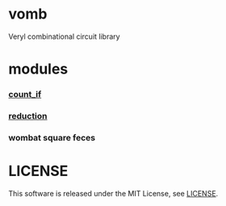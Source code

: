 # vomb
Veryl combinational circuit library


# modules

### [count_if](doc/count_if.md)
### [reduction](doc/reduction.md)


### wombat square feces


# LICENSE

This software is released under the MIT License, see [LICENSE](LICENSE).